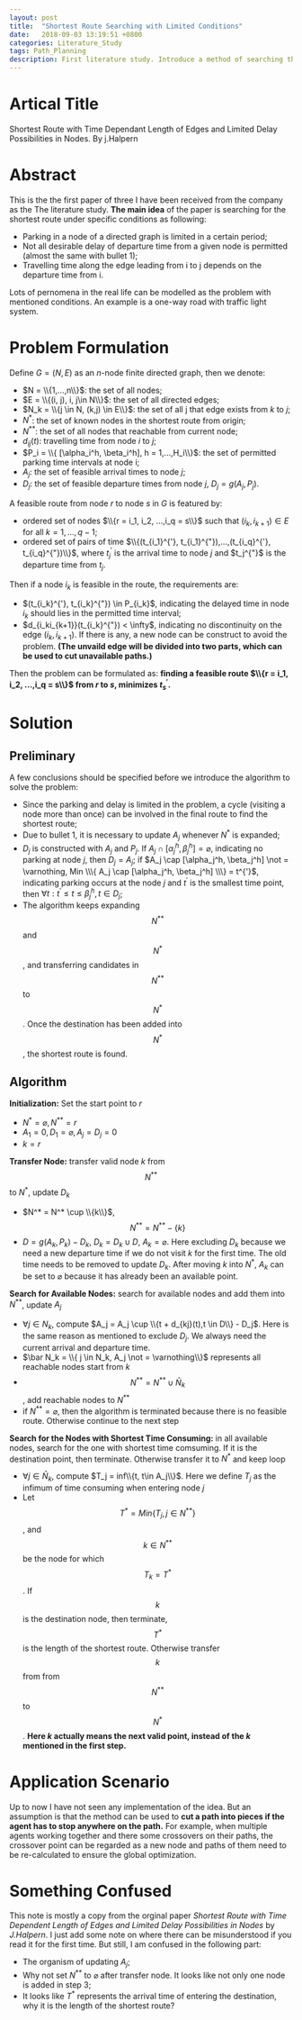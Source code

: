 ```yaml
---
layout: post
title:  "Shortest Route Searching with Limited Conditions"
date:   2018-09-03 13:19:51 +0800
categories: Literature_Study
tags: Path_Planning
description: First literature study. Introduce a method of searching the shortest path based on time consuming.
---
```


<script type="text/javascript" async src="//cdn.bootcss.com/mathjax/2.7.0/MathJax.js?config=TeX-AMS-MML_HTMLorMML"></script>
<script type="text/javascript" async src="https://cdnjs.cloudflare.com/ajax/libs/mathjax/2.7.1/MathJax.js?config=TeX-MML-AM_CHTML"></script>

# Artical Title

Shortest Route with Time Dependant Length of Edges and Limited Delay Possibilities in Nodes.
By j.Halpern

# Abstract

This is the the first paper of three I have been received from the company as the The literature study. **The main idea** of the paper is searching for the shortest route under specific conditions as following:

* Parking in a node of a directed graph is limited in a certain period;
* Not all desirable delay of departure time from a given node is permitted (almost the same with bullet 1);
* Travelling time along the edge leading from i to j depends on the departure time from i.

Lots of pernomena in the real life can be modelled as the problem with mentioned conditions. An example is a one-way road with traffic light system. 

# Problem Formulation

Define $G = (N,E)$ as an $n$-node finite directed graph, then we denote:

* $N = \\{1,...,n\\}$:            the set of all nodes;
* $E = \\{(i, j), i, j\in N\\}$:  the set of all directed edges;
* $N_k = \\{j \in N, (k,j) \in E\\}$: the set of all j that edge exists from $k$ to $j$;
* $N^*$:                        the set of known nodes in the shortest route from origin; 
* $N^{**}$:                     the set of all nodes that reachable from current node;
* $d_{ij}(t)$:                  travelling time from node $i$ to $j$;
* $P_i = \\{ [\alpha_i^h,  \beta_i^h], h = 1,...,H_i\\}$: the set of permitted parking time intervals at node i;
* $A_j$: the set of feasible arrival times to node $j$;
* $D_j$: the set of feasible departure times from node $j$, $D_j = g(A_j, P_j)$.


A feasible route from node $r$ to node $s$ in $G$ is featured by:

* ordered set of nodes $\\{r = i_1, i_2, ...,i_q = s\\}$ such that $(i_k, i_{k+1}) \in E$ for all $k = 1, ..., q-1$;
* ordered set of pairs of time $\\{(t_{i_1}^{'},  t_{i_1}^{"}),...,(t_{i_q}^{'},  t_{i_q}^{"})\\}$, where $t_j^{'}$ is the arrival time to node $j$ and $t_j^{"}$ is the departure time from $t_j$. 

Then if a node $i_k$ is feasible in the route, the requirements are:

* $(t_{i_k}^{'},  t_{i_k}^{"}) \in P_{i_k}$, indicating the delayed time in node $i_k$ should lies in the permitted time interval;
* $d_{i_ki_{k+1}}(t_{i_k}^{"}) < \infty$, indicating no discontinuity on the edge $(i_k, i_{k+1})$. If there is any, a new node can be construct to avoid the problem. **(The unvaild edge will be divided into two parts, which can be used to cut unavailable paths.)**

Then the problem can be formulated as: **finding a feasible route $\\{r = i_1, i_2, ...,i_q = s\\}$ from $r$ to $s$, minimizes $t_s^{'}.$**

# Solution

## Preliminary

A few conclusions should be specified before we introduce the algorithm to solve the problem:

* Since the parking and delay is limited in the problem, a cycle (visiting a node more than once) can be involved in the final route to find the shortest route;
* Due to bullet 1, it is necessary to update $A_j$ whenever $N^*$ is expanded;
* $D_j$ is constructed with $A_j$ and $P_j$. If $A_j \cap [\alpha_j^h,  \beta_j^h] = \varnothing$, indicating no parking at node $j$, then $D_j = A_j$; if $A_j \cap [\alpha_j^h,  \beta_j^h] \not = \varnothing, Min \\\{ A_j \cap [\alpha_j^h,  \beta_j^h] \\\} = t^{'}$, indicating parking occurs at the node $j$ and $t^{'}$ is the smallest time point, then $\forall t: t^{'} \leq t \leq \beta_j^h, t \in D_j$;
* The algorithm keeps expanding $$N^{**}$$ and $$N^*$$, and transferring candidates in $$N^{**}$$ to $$N^*$$. Once the destination has been added into $$N^*$$, the shortest route is found.

## Algorithm

**Initialization:** Set the start point to $r$
* $N^*=\varnothing, N^{**}={r}$
* $A_1 = {0}, D_1=\varnothing, A_j=D_j=0$
* $k = r$

**Transfer Node:** transfer valid node $k$ from $$N^{**}$$ to $N^*$, update $D_k$
* $N^* = N^* \cup \\{k\\}$, $$N^{**} = N^{**} - \{k\}$$
* $D = g(A_k, P_k) - D_k$, $D_k = D_k \cup D$, $A_k = \varnothing$. Here excluding $D_k$ because we need a new departure time if we do not visit $k$ for the first time. The old time needs to be removed to update $D_k$. After moving $k$ into $N^*$, $A_k$ can be set to $\varnothing$ because it has already been an available point.

**Search for Available Nodes:** search for available nodes and add them into $N^{**}$, update $A_j$
* $\forall j \in N_k$, compute $A_j = A_j \cup \\{t + d_{kj}(t),t \in D\\} - D_j$. Here is the same reason as mentioned to exclude $D_j$. We always need the current arrival and departure time.
* $\bar N_k = \\{ j \in N_k, A_j \not = \varnothing\\}$ represents all reachable nodes start from $k$
* $$N^{**} = N^{**} \cup \bar N_k$$, add reachable nodes to $N^{**}$
* if $N^{**} = \varnothing$, then the algorithm is terminated because there is no feasible route. Otherwise continue to the next step

**Search for the Nodes with Shortest Time Consuming:** in all available nodes, search for the one with shortest time comsuming. If it is the destination point, then terminate. Otherwise transfer it to $N^*$ and keep loop
* $\forall j \in \bar N_k$, compute $T_j = inf\\{t, t\in A_j\\}$. Here we define $T_j$ as the infimum of time consuming when entering node $j$
* Let $$T^* = Min\{T_j, j \in N^{**}\}$$, and $$k \in N^{**}$$ be the node for which $$T_k = T^*$$. If $$k$$ is the destination node, then terminate, $$T^*$$ is the length of the shortest route. Otherwise transfer $$k$$ from from $$N^{**}$$ to $$N^*$$. **Here $k$ actually means the next valid point, instead of the $k$ mentioned in the first step.**

# Application Scenario

Up to now I have not seen any implementation of the idea. But an assumption is that the method can be used to **cut a path into pieces if the agent has to stop anywhere on the path.** For example, when multiple agents working together and there some crossovers on their paths, the crossover point can be regarded as a new node and paths of them need to be re-calculated to ensure the global optimization.


# Something Confused

This note is mostly a copy from the orginal paper *Shortest Route with Time Dependent Length of Edges and Limited Delay Possibilities in Nodes* by *J.Halpern*. I just add some note on where there can be misunderstood if you read it for the first time. But still, I am confused in the following part:

* The organism of updating $A_j$;
* Why not set $N^{**}$ to $\varnothing$ after transfer node. It looks like not only one node is added in step 3;
* It looks like $T^*$ represents the arrival time of entering the destination, why it is the length of the shortest route?
